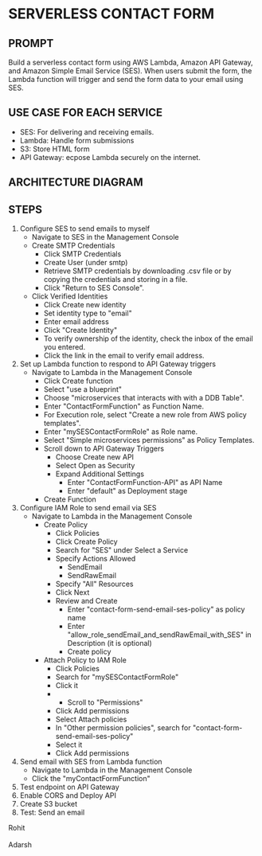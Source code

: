 # SERVERLESS CONTACT FORM

## PROMPT
Build a serverless contact form using AWS Lambda, Amazon API Gateway, and Amazon Simple Email Service (SES). When users submit the form, the Lambda function will trigger and send the form data to your email using SES.

## USE CASE FOR EACH SERVICE
- SES: For delivering and receiving emails.
- Lambda: Handle form submissions
- S3: Store HTML form
- API Gateway: ecpose Lambda securely on the internet. 

## ARCHITECTURE DIAGRAM

## STEPS
1. Configure SES to send emails to myself
    - Navigate to SES in the Management Console
    - Create SMTP Credentials
        - Click SMTP Credentials
        - Create User (under smtp)
        - Retrieve SMTP credentials by downloading .csv file or by copying the credentials and storing in a file.
        - Click "Return to SES Console".
    - Click Verified Identities
        - Click Create new identity
        - Set identity type to "email"
        - Enter email address
        - Click "Create Identity"
        - To verify ownership of the identity, check the inbox of the email you entered.
        - Click the link in the email to verify email address.
2. Set up Lambda function to respond to API Gateway triggers
    - Navigate to Lambda in the Management Console
        - Click Create function
        - Select "use a blueprint"
        - Choose "microservices that interacts with with a DDB Table".
        - Enter "ContactFormFunction" as Function Name.
        - For Execution role, select "Create a new role from AWS policy templates".
        - Enter "mySESContactFormRole" as Role name.
        - Select "Simple microservices permissions" as Policy Templates.
        - Scroll down to API Gateway Triggers
            - Choose Create new API
            - Select Open as Security
            - Expand Additional Settings
                - Enter "ContactFormFunction-API" as API Name
                - Enter "default" as Deployment stage
        - Create Function
3. Configure IAM Role to send email via SES
    - Navigate to Lambda in the Management Console
        - Create Policy
            - Click Policies
            - Click Create Policy
            - Search for "SES" under Select a Service
            - Specify Actions Allowed
                - SendEmail
                - SendRawEmail
            - Specify "All" Resources
            - Click Next
            - Review and Create
                - Enter "contact-form-send-email-ses-policy" as policy name
                - Enter "allow_role_sendEmail_and_sendRawEmail_with_SES" in Description (it is optional)
                - Create policy
        - Attach Policy to IAM Role
            - Click Policies
            - Search for "mySESContactFormRole"
            - Click it
            - - Scroll to "Permissions"
            - Click Add permissions
            - Select Attach policies
            - In "Other permission policies", search for "contact-form-send-email-ses-policy"
            - Select it
            - Click Add permissions
4. Send email with SES from Lambda function
    - Navigate to Lambda in the Management Console
    - Click the "myContactFormFunction"
5. Test endpoint on API Gateway
6. Enable CORS and Deploy API
7. Create S3 bucket
8. Test: Send an email

Rohit<br>  
Adarsh
